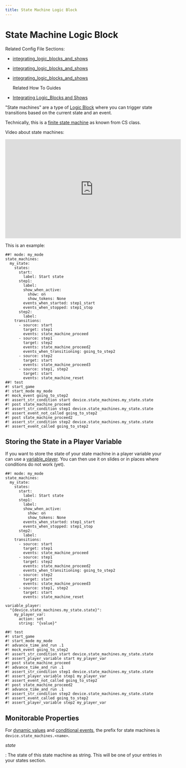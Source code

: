 ```yaml
---
title: State Machine Logic Block
---
```


# State Machine Logic Block


Related Config File Sections:

* [integrating_logic_blocks_and_shows](../../config/state_machines.md)
* [integrating_logic_blocks_and_shows](../../config/state_machine_states.md)
* [integrating_logic_blocks_and_shows](../../config/state_machine_transitions.md)

  Related How To Guides

* [Integrating Logic_Blocks and Shows](integrating_logic_blocks_and_shows.md)

"State machines" are a type of
[Logic Block](index.md) where you can trigger state transitions based on the current
state and an event.

Technically, this is a [finite state
machine](https://en.wikipedia.org/wiki/Finite-state_machine) as known
from CS class.

Video about state machines:

<div class="video-wrapper">
<iframe width="560" height="315" src="https://www.youtube.com/embed/qakxTF1H57E" title="YouTube video player" frameborder="0" allow="accelerometer; autoplay; clipboard-write; encrypted-media; gyroscope; picture-in-picture" allowfullscreen></iframe>
</div>

This is an example:

``` mpf-config
##! mode: my_mode
state_machines:
  my_state:
    states:
      start:
        label: Start state
      step1:
        label:
        show_when_active:
          show: on
          show_tokens: None
        events_when_started: step1_start
        events_when_stopped: step1_stop
      step2:
        label:
    transitions:
      - source: start
        target: step1
        events: state_machine_proceed
      - source: step1
        target: step2
        events: state_machine_proceed2
        events_when_transitioning: going_to_step2
      - source: step2
        target: start
        events: state_machine_proceed3
      - source: step1, step2
        target: start
        events: state_machine_reset
##! test
#! start_game
#! start_mode my_mode
#! mock_event going_to_step2
#! assert_str_condition start device.state_machines.my_state.state
#! post state_machine_proceed
#! assert_str_condition step1 device.state_machines.my_state.state
#! assert_event_not_called going_to_step2
#! post state_machine_proceed2
#! assert_str_condition step2 device.state_machines.my_state.state
#! assert_event_called going_to_step2
```

## Storing the State in a Player Variable

If you want to store the state of your state machine in a player
variable your can use a
[variable_player](../../config/variable_player.md). You can then use it on slides or in places where conditions
do not work (yet).

``` mpf-config
##! mode: my_mode
state_machines:
  my_state:
    states:
      start:
        label: Start state
      step1:
        label:
        show_when_active:
          show: on
          show_tokens: None
        events_when_started: step1_start
        events_when_stopped: step1_stop
      step2:
        label:
    transitions:
      - source: start
        target: step1
        events: state_machine_proceed
      - source: step1
        target: step2
        events: state_machine_proceed2
        events_when_transitioning: going_to_step2
      - source: step2
        target: start
        events: state_machine_proceed3
      - source: step1, step2
        target: start
        events: state_machine_reset

variable_player:
  "{device.state_machines.my_state.state}":
    my_player_var:
      action: set
      string: "{value}"

##! test
#! start_game
#! start_mode my_mode
#! advance_time_and_run .1
#! mock_event going_to_step2
#! assert_str_condition start device.state_machines.my_state.state
#! assert_player_variable start my_player_var
#! post state_machine_proceed
#! advance_time_and_run .1
#! assert_str_condition step1 device.state_machines.my_state.state
#! assert_player_variable step1 my_player_var
#! assert_event_not_called going_to_step2
#! post state_machine_proceed2
#! advance_time_and_run .1
#! assert_str_condition step2 device.state_machines.my_state.state
#! assert_event_called going_to_step2
#! assert_player_variable step2 my_player_var
```

## Monitorable Properties

For
[dynamic values](../../config/instructions/dynamic_values.md) and
[conditional events](../../events/overview/conditional.md), the prefix for state machines is
`device.state_machines.<name>`.

*state*

:   The state of this state machine as string. This will be one of your
    entries in your states section.
